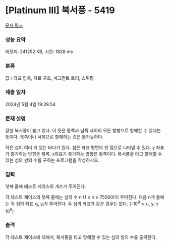 # [Platinum III] 북서풍 - 5419 

[문제 링크](https://www.acmicpc.net/problem/5419) 

### 성능 요약

메모리: 241252 KB, 시간: 1828 ms

### 분류

값 / 좌표 압축, 자료 구조, 세그먼트 트리, 스위핑

### 제출 일자

2024년 5월 4일 19:28:54

### 문제 설명

<p>강한 북서풍이 불고 있다. 이 뜻은 동쪽과 남쪽 사이의 모든 방향으로 항해할 수 있다는 뜻이다. 북쪽이나 서쪽으로 항해하는 것은 불가능하다.</p>

<p>작은 섬이 여러 개 있는 바다가 있다. 섬은 좌표 평면의 한 점으로 나타낼 수 있다. y 좌표가 증가하는 방향은 북쪽, x좌표가 증가하는 방향은 동쪽이다. 북서풍을 타고 항해할 수 있는 섬의 쌍의 수를 구하는 프로그램을 작성하시오.</p>

### 입력 

 <p>첫째 줄에 테스트 케이스의 개수가 주어진다.</p>

<p>각 테스트 케이스의 첫째 줄에는 섬의 수 n (1 ≤ n ≤ 75000)이 주어진다. 다음 n개 줄에는 각 섬의 좌표 x<sub>i</sub>, y<sub>i</sub>가 주어진다. 두 섬의 좌표가 같은 경우는 없다. (-10<sup>9</sup> ≤ x<sub>i</sub>, y<sub>i</sub> ≤ 10<sup>9</sup>)</p>

### 출력 

 <p>각 테스트 케이스에 대해서, 북서풍을 타고 항해할 수 있는 섬의 쌍의 수를 출력한다.</p>

